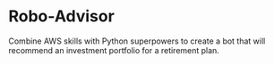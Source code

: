 # Robo-Advisor
Combine  AWS skills with Python superpowers to create a bot that will recommend an investment portfolio for a retirement plan.
